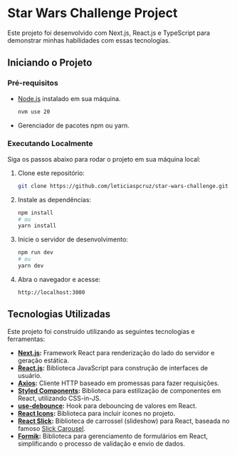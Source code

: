 # Star Wars Challenge Project

Este projeto foi desenvolvido com Next.js, React.js e TypeScript para demonstrar minhas habilidades com essas tecnologias. 

## Iniciando o Projeto

### Pré-requisitos

- [Node.js](https://nodejs.org/) instalado em sua máquina.

    ```bash
    nvm use 20
    ```

- Gerenciador de pacotes npm ou yarn.

### Executando Localmente

Siga os passos abaixo para rodar o projeto em sua máquina local:

1. Clone este repositório:
    ```bash
    git clone https://github.com/leticiaspcruz/star-wars-challenge.git
    ```

2. Instale as dependências:
    ```bash
    npm install
    # ou
    yarn install
    ```

3. Inicie o servidor de desenvolvimento:
    ```bash
    npm run dev
    # ou
    yarn dev
    ```

4. Abra o navegador e acesse:
    ```
    http://localhost:3000
    ```

## Tecnologias Utilizadas

Este projeto foi construído utilizando as seguintes tecnologias e ferramentas:

- **[Next.js](https://nextjs.org/docs):** Framework React para renderização do lado do servidor e geração estática.
- **[React.js](https://react.dev/):** Biblioteca JavaScript para construção de interfaces de usuário.
- **[Axios](https://axios-http.com/):** Cliente HTTP baseado em promessas para fazer requisições.
- **[Styled Components](https://styled-components.com/docs):** Biblioteca para estilização de componentes em React, utilizando CSS-in-JS.
- **[use-debounce](https://www.npmjs.com/package/use-debounce):** Hook para debouncing de valores em React.
- **[React Icons](https://react-icons.github.io/react-icons/):** Biblioteca para incluir ícones no projeto.
- **[React Slick](https://react-slick.neostack.com/docs/get-started):** Biblioteca de carrossel (slideshow) para React, baseada no famoso [Slick Carousel](https://kenwheeler.github.io/slick/).
- **[Formik](https://formik.org/):** Biblioteca para gerenciamento de formulários em React, simplificando o processo de validação e envio de dados.
